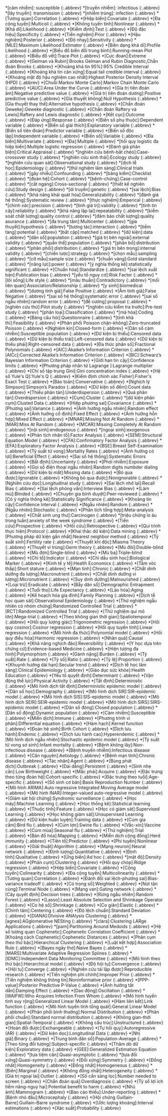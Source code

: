*[cảm nhiễm]: susceptible
{:.abbrev}
*[truyền nhiễm]: infectious
{:.abbrev}
*[lây truyền]: transmission
{:.abbrev}
*[nhiễm trùng]: infection
{:.abbrev}
*[Tương quan]:Correlation
{:.abbrev}
*[Hiệp biến]:Covariate
{:.abbrev}
*[Đa cộng tuyến]:Multicoli
{:.abbrev}
*[Không tuyến tính]:Nonlinear
{:.abbrev}
*[Khả dĩ]:Likelihood
{:.abbrev}
*[Kiểm định]:Test
{:.abbrev}
*[Độ đặc hiệu]:Specificity
{:.abbrev}
*[Tiền nghiệm]:Prior
{:.abbrev}
*[Hậu nghiệm]:Posterior
{:.abbrev}
*[Độ nhạy]:Sensitivity
{:.abbrev}
*[MLE]:Maximum Likelihood Estimator
{:.abbrev}
*[Biên dạng khả dĩ]:Profile Likelihood
{:.abbrev}
*[Biểu đồ biến đổi trung bình]:Running-mean Plot
{:.abbrev}
*[Biểu đồ vết]:Trace Plot
{:.abbrev}
*[Cực đoan]:Extreme
{:.abbrev}
*[Gelman và Rubin]:Brooks Gelman and Rubin Diagnostic,Chẩn đoán Brooks
{:.abbrev}
*[Khoảng khả tin 95%]:95% Credible Interval
{:.abbrev}
*[Khoảng khả tin cân xứng]:Equal tail credible interval
{:.abbrev}
*[Khoảng mật độ hậu nghiệm cao nhất]:Highest Posterior Density Interval (HPD)
{:.abbrev}
*[Chuỗi Markov Monte Carlo]:Markov Chain Monte Carlo
{:.abbrev}
*[AUC]:Area Under the Curve
{:.abbrev}
*[Gía trị tiên đoán âm]:Negative predictive value
{:.abbrev}
*[Giá trị tiên đoán dương]:Positive predictive value
{:.abbrev}
*[Gỉa thuyết không]:Null Hypothesis
{:.abbrev}
*[Gỉa thuyết thay thế]:Alternative hypothesis
{:.abbrev}
*[Chẩn đoán Geweke]:Geweke diagnostic
{:.abbrev}
*[Chẩn đoán Raftery và Lewis]:Raftery and Lewis diagnostic
{:.abbrev}
*[Kết cục]:Outcome
{:.abbrev}
*[Đáp ứng]:Response
{:.abbrev}
*[Biến số phụ thuộc]:Dependent variable
{:.abbrev}
*[Biến số giải thích]:Explanatory variable
{:.abbrev}
*[Biến số tiên đoán]:Predictor variable
{:.abbrev}
*[Biến số độc lập]:Independent variable
{:.abbrev}
*[Biến số]:Variable
{:.abbrev}
*[Đa biến]:Multivariate
{:.abbrev}
*[Đa]:Multiple
{:.abbrev}
*[hồi quy logistic đa hiệp biến]:Multiple logistic regression
{:.abbrev}
*[Đánh giá phản biện]:Critical Appraisal
{:.abbrev}
*[nghiên cứu bệnh-bắt chéo]:Case-crossover study
{:.abbrev}
*[nghiên cứu sinh thái]:Ecology study
{:.abbrev}
*[nghiên cứu quan sát]:Observational study
{:.abbrev}
*[dịch tễ học]:Epidemiology
{:.abbrev}
*[thử nghiệm lâm sàng]:Clinical trials
{:.abbrev}
*[gây nhiễu]:Confounding
{:.abbrev}
*[bảng kiểm]:Checklist
{:.abbrev}
*[đoàn hệ]:Cohort
{:.abbrev}
*[bệnh-chứng]:Case-control
{:.abbrev}
*[cắt ngang]:Cross-sectional
{:.abbrev}
*[thiết kế nghiên cứu]:Study design
{:.abbrev}
*[di truyền]:genetic
{:.abbrev}
*[sai lệch]:Bias
{:.abbrev}
*[khả năng khái quát hóa]:Generalizability
{:.abbrev}
*[đánh giá hệ thống]:Systematic review
{:.abbrev}
*[thực nghiệm]:Emperical
{:.abbrev}
*[chính xác]:precision
{:.abbrev}
*[tính giá trị]:validity
{:.abbrev}
*[tính tin cậy]:reliability
{:.abbrev}
*[khả năng lập lại]:repeatability
{:.abbrev}
*[kiểm soát chất lượng]:quality control
{:.abbrev}
*[đảm bảo chất lượng]:quality asurance
{:.abbrev}
*[đa trung tâm]:Multicenter
{:.abbrev}
*[gỉa thuyết]:hypothesis
{:.abbrev}
*[tương tác]:interaction
{:.abbrev}
*[tiềm tàng]:potential
{:.abbrev}
*[bắt cặp]:matched
{:.abbrev}
*[dữ kiện]:data
{:.abbrev}
*[dân số]:population
{:.abbrev}
*[giá trị bên ngoài]:external validity
{:.abbrev}
*[quần thể]:population
{:.abbrev}
*[phân bố]:distribution
{:.abbrev}
*[phân phối]:distribution
{:.abbrev}
*[giá trị bên trong]:internal validity
{:.abbrev}
*[chiến lược]:strategy
{:.abbrev}
*[chọn mẫu]:sampling
{:.abbrev}
*[cỡ mẫu]:sample size
{:.abbrev}
*[chuẩn vàng]:Gold standard
{:.abbrev}
*[năng lực]:power
{:.abbrev}
*[ý nghĩa thống kê]:statistically significant
{:.abbrev}
*[Chuẩn hóa]:Standardize
{:.abbrev}
*[sai lệch xuất bản]:Publication bias
{:.abbrev}
*[yếu tố nguy cơ]:Risk Factor
{:.abbrev}
*[lối sống]:Life style
{:.abbrev}
*[mâu thuẫn]:Contradictory
{:.abbrev}
*[mối liên quan]:Association/Relationship
{:.abbrev}
*[y sinh]:biomedical
{:.abbrev}
*[dương tính giả]:False Positive
{:.abbrev}
*[Âm tính giả]:False Negative
{:.abbrev}
*[sai số hệ thống]:systematic error
{:.abbrev}
*[sai số ngẫu nhiên]:random error
{:.abbrev}
*[đề cương]:proposal
{:.abbrev}
*[nghiên cứu thử]:Pilot study
{:.abbrev}
*[nghiên cứu kiểm tra trước]:Pre-test study
{:.abbrev}
*[phân loại]:Classification
{:.abbrev}
*[mã hóa]:Coding
{:.abbrev}
*[Bảng câu hỏi]:Questionnaire
{:.abbrev}
*[tính khả thi]:Feasibility
{:.abbrev}
*[Phân phối Poisson chặn-không]:Zero-truncated Poisson
{:.abbrev}
*[Nghiệm kín]:Closed-form
{:.abbrev}
*[Dân số cảm nhiễm]:Susceptible population
{:.abbrev}
*[Dữ kiện bị thiếu]:Censored data
{:.abbrev}
*[Dữ kiện bị thiếu trái]:Left-censored data
{:.abbrev}
*[Dữ kiện bị thiếu phải]:Right-censored data
{:.abbrev}
*[Đa thức phân số]:Fractional Polynomials
{:.abbrev}
*[AIC]:Akaike’s Information Criterion
{:.abbrev}
*[AICc]:Corrected Akaike’s Information Criterion
{:.abbrev}
*[BIC]:Schwarz’s Bayesian Information Criterion
{:.abbrev}
*[Giới hạn tin cậy]:Confidence limits
{:.abbrev}
*[Phương pháp nhân tử Lagrange ]:Lagrange multiplier
{:.abbrev}
*[Chỉ số tập trung Gini]:Gini concentration index
{:.abbrev}
*[Hệ số Yule's Q]:Yule's Q
{:.abbrev}
*[Kiểm định chính xác Fisher]:Fisher's Exact Test
{:.abbrev}
*[Bảo toàn]:Conservative
{:.abbrev}
*[Nghịch lý Simpson]:Simpson’s Paradox
{:.abbrev}
*[Dữ kiện số đếm]:Count data
{:.abbrev}
*[Thiếu phân tán]:Underdispersion
{:.abbrev}
*[Quá phân tán]:Overdispersion
{:.abbrev}
*[Cụm]:Cluster
{:.abbrev}
*[dữ kiện phân cụm]:Clusted Data
{:.abbrev}
*[Hiệp phương sai]:Covariance
{:.abbrev}
*[Phương sai]:Variance
{:.abbrev}
*[Ảnh hưởng ngẫu nhiên]:Random effect
{:.abbrev}
*[Ảnh hưởng cố định]:Fixed Effect
{:.abbrev}
*[Ảnh hưởng hỗn hợp]:Mixed Effect
{:.abbrev}
*[MNAR]:Missing Not At Random
{:.abbrev}
*[MAR]:Miss At Random
{:.abbrev}
*[MCAR]:Missing Completely At Random
{:.abbrev}
*[nội sinh]:endogenous
{:.abbrev}
*[ngoại sinh]:exogenous
{:.abbrev}
*[Phân tích nhân tố]:Factor Analysis
{:.abbrev}
*[SEM]:Structural Equation Model
{:.abbrev}
*[CFA]:Confirmatory Factor Analysis
{:.abbrev}
*[EFA]:Exploratory Factor Analysis
{:.abbrev}
*[BSE]:Breast Self-Examination
{:.abbrev}
*[Tỷ suất tử vong]:Mortality Rates
{:.abbrev}
*[Ảnh hưởng có lợi]:Beneficial Effect
{:.abbrev}
*[Sai số hệ thống]:Systematic Errors
{:.abbrev}
*[Bất định]:Uncertainty
{:.abbrev}
*[Phơi nhiễm]:Exposure
{:.abbrev}
*[Gọi số điện thoại ngẫu nhiên]:Random digits numbder dialing
{:.abbrev}
*[Dữ kiện bị mất]:Missing data
{:.abbrev}
*[Bỏ qua được]:Ignorable
{:.abbrev}
*[Không bỏ qua được]:Nonignorable
{:.abbrev}
*[Nghiên cứu dọc]:Longitudinal study
{:.abbrev}
*[Sai lệch nhớ lại]:Recall Bias
{:.abbrev}
*[Sai lệch phỏng vấn]:Interview Bias
{:.abbrev}
*[Làm mù]:Blinded
{:.abbrev}
*[Chuyên gia bình duyệt]:Peer-reviewed
{:.abbrev}
*[Có ý nghĩa thống kê]:Statistically Significance
{:.abbrev}
*[Khoảng tin cậy]:Confidence Interval
{:.abbrev}
*[Ngẫu nhiên]:Random
{:.abbrev}
*[Ngẫu nhiên]:Stochastic
{:.abbrev}
*[Phân tích tổng hợp]:Meta-analysis
{:.abbrev}
*[Chất sinh ung thư]:Carcinogen
{:.abbrev}
*[triệu chứng lo âu trong tuần]:anxiety of the week syndrome
{:.abbrev}
*[Tiến cứu]:Prospective
{:.abbrev}
*[Hồi cứu]:Retrospective
{:.abbrev}
*[Qui trình thực hiện]:Protocol
{:.abbrev}
*[Khai thác dữ kiện]:Data mining
{:.abbrev}
*[Phương pháp dữ kiện gần nhất]:Nearest neighbor method
{:.abbrev}
*[Tỷ suất sinh]:Fertility rate
{:.abbrev}
*[Thuyết khí độc]:Miasma Theory
{:.abbrev}
*[Thuyết vi trùng]:Germ theory
{:.abbrev}
*[Mù đôi]:Double-blind
{:.abbrev}
*[Mù đơn]:Single-blind
{:.abbrev}
*[Mù ba]:Triple-blind
{:.abbrev}
*[Chỉ tố]:Indicator
{:.abbrev}
*[Chỉ dấu sinh học]:Biological Marker
{:.abbrev}
*[Kinh tế y tế]:Health Economics
{:.abbrev}
*[Tầm vóc thấp]:Short stature
{:.abbrev}
*[Mạn tính]:Chronic
{:.abbrev}
*[Chất dinh dưỡng đa lượng]:Macronutrient
{:.abbrev}
*[Chất dinh dưỡng vi lượng]:Micronutrient
{:.abbrev}
*[Suy dinh dưỡng]:Malnourished
{:.abbrev}
*[Loại trừ]:Eradicate
{:.abbrev}
*[Bẫy dân số]:Demographic Entrapment
{:.abbrev}
*[Tuổi thọ]:Life Expectancy
{:.abbrev}
*[Lão hóa]:Aging
{:.abbrev}
*[Kế hoạch hóa gia đình]:Family Planning
{:.abbrev}
*[Dịch tễ học quan sát]:Observational Epidemiology
{:.abbrev}
*[Thử nghiệm ngẫu nhiên có nhóm chứng]:Randomized Controlled Trial
{:.abbrev}
*[RCT]:Randomized Controlled Trial
{:.abbrev}
*[Thử nghiệm qui mô lớn]:Mega-trial
{:.abbrev}
*[Theo không gian thời gian]:Spatiotemporal
{:.abbrev}
*[Hồi quy lượng giác]:Trigonometric regression
{:.abbrev}
*[Hồi quy cosinor]:Cosinor regression
{:.abbrev}
*[Hồi quy tuyến tính]:Linear regression
{:.abbrev}
*[Mô hình đa thức]:Polynomial model
{:.abbrev}
*[Hồi quy điều hòa]:Harmonic regression
{:.abbrev}
*[Nhân quả]:Causal
{:.abbrev}
*[Khả năng nghịch đảo]:Reversibility
{:.abbrev}
*[Y học dựa trên chứng cứ]:Evidence-based Medicine
{:.abbrev}
*[Hiện tượng đa hình]:Polymorphism
{:.abbrev}
*[Gánh nặng]:Burden
{:.abbrev}
*[Tỷ suất]:Rate
{:.abbrev}
*[Tỷ số]:Ratio
{:.abbrev}
*[Tỷ lệ]:Proportion
{:.abbrev}
*[Khuynh hướng dài hạn]:Secular trend
{:.abbrev}
*[Dịch tễ học lâm sàng]:Clinical Epidemiology
{:.abbrev}
*[Giáo dục sức khỏe]:Health Education
{:.abbrev}
*[Yếu tố quyết định]:Determinant
{:.abbrev}
*[Vận động thể lực]:Physical Activity
{:.abbrev}
*[Tất định]:Deterministic
{:.abbrev}
*[Mô hình dịch tất định]:Deterministic epidemic model
{:.abbrev}
*[Dân số học]:Demography
{:.abbrev}
*[Mô hình dịch SIR]:SIR-epidemic model
{:.abbrev}
*[Mô hình dịch SIS]:SIS-epidemic model
{:.abbrev}
*[Mô hình dịch SEIR]:SEIR-epidemic model
{:.abbrev}
*[Mô hình dịch SIRS]:SIRS-epidemic model
{:.abbrev}
*[Dân số đóng]:Closed population
{:.abbrev}
*[Dân số động]:Dynamic population
{:.abbrev}
*[Cảm nhiễm]:Susceptible
{:.abbrev}
*[Miễn dịch]:Immune
{:.abbrev}
*[Phương trình vi phân]:Differential equation
{:.abbrev}
*[Hàm hạch]:Kernel function
{:.abbrev}
*[Đoàn hệ sinh]:Birth Cohort
{:.abbrev}
*[Dịch lưu hành]:Endemic
{:.abbrev}
*[Dịch lưu hành cao]:Hyperendemic
{:.abbrev}
*[Mô hình dịch ngẫu nhiên]:Stochastic epidemic model
{:.abbrev}
*[Tỷ suất tử vong sơ sinh]:Infant mortality
{:.abbrev}
*[Bệnh không lây]:Non-infectious disease
{:.abbrev}
*[Bệnh truyền nhiễm]:Infectious disease
{:.abbrev}
*[Căn nguyên]:Aetiology
{:.abbrev}
*[Bệnh mạn tính]:Chronic disease
{:.abbrev}
*[Tác nhân]:Agent
{:.abbrev}
*[Bùng phát dịch]:Outbreak
{:.abbrev}
*[Dai dẳng]:Persistent
{:.abbrev}
*[Sinh nhẹ cân]:Low Birthweight
{:.abbrev}
*[Mắc phải]:Acquire
{:.abbrev}
*[Đặc trưng theo từng đoàn hệ]:Cohort-specific
{:.abbrev}
*[Đặc trưng theo tuổi]:Age-specific
{:.abbrev}
*[Số sinh cơ bản]:Basis Reproduction Number
{:.abbrev}
*[Mô hình ARIMA]:Auto regressive Integrated Moving Average model
{:.abbrev}
*[Mô hình INAR]:Integer-valued auto-regressive model
{:.abbrev}
*[Giám sát hội chứng]:Syndromic surveillance
{:.abbrev}
*[Học máy]:Machine Learning
{:.abbrev}
*[Học thống kê]:Statistical learning
{:.abbrev}
*[Thuộc tính]:Feature
{:.abbrev}
*[Học có giám sát]:Supervised Learning
{:.abbrev}
*[Học không giám sát]:Unsupervised Learning
{:.abbrev}
*[Dữ kiện huấn luyện]:Training data
{:.abbrev}
*[Cúm gia cầm]:Bird flu
{:.abbrev}
*[Cúm lợn]:Swine flu
{:.abbrev}
*[Vắc-xin]:Vaccine
{:.abbrev}
*[Cúm mùa]:Seasonal flu
{:.abbrev}
*[Thử nghiệm]:Trial
{:.abbrev}
*[Bản đồ hóa]:Mapping
{:.abbrev}
*[Miễn dịch cộng đồng]:Herd immunity
{:.abbrev}
*[Tiên tố]:Predictor
{:.abbrev}
*[Phi tuyến]:Nonlinear
{:.abbrev}
*[Giải thuật]:Algorithm
{:.abbrev}
*[Mạng neuron]:Neural network
{:.abbrev}
*[Định lượng]:Quantitative
{:.abbrev}
*[Định tính]:Qualitative
{:.abbrev}
*[Ứng biến]:Ad hoc
{:.abbrev}
*[mật độ]:Density
{:.abbrev}
*[Phân cụm]:Clustering
{:.abbrev}
*[Hồi quy chóp]:Ridge regression
{:.abbrev}
*[Hiệp biến]:Covariate
{:.abbrev}
*[Cộng tuyến]:Colinearity
{:.abbrev}
*[Đa cộng tuyến]:Multicolinearity
{:.abbrev}
*[Tương quan]:Correlation
{:.abbrev}
*[Đánh đổi sai lệch-phương sai]:Bias-variance tradeoff
{:.abbrev}
*[Có trọng số]:Weighted
{:.abbrev}
*[Nút tận cùng]:Terminal Node
{:.abbrev}
*[Mạng van]:Gating network
{:.abbrev}
*[Cây quyết định]:Decision trees
{:.abbrev}
*[Rừng ngẫu nhiên]:Random Forest
{:.abbrev}
*[Lasso]:Least Absolute Selection and Shrinkage Operator
{:.abbrev}
*[Co hệ số]:Shrinkage
{:.abbrev}
*[Co giãn]:Elastic
{:.abbrev}
*[Chỉnh tâm]:Centering
{:.abbrev}
*[Độ lệch chuẩn]:Standard Deviation
{:.abbrev}
*[DIANA]:DIvisive ANAlysis Clustering
{:.abbrev}
*[agnes]:AGglomerative NESting
{:.abbrev}
*[clara]:Clustering LARge Applications
{:.abbrev}
*[pam]:Partitoning Around Medoids
{:.abbrev}
*[Hệ số tương quan Cophenetic]:Cophenetic Correlation Coefficient
{:.abbrev}
*[Khoảng cách Cophenetic]:Cophenetic Distances
{:.abbrev}
*[Phân cụm theo thứ bậc]:Hierarchical Clustering
{:.abbrev}
*[Luật kết hợp]:Association Rule
{:.abbrev}
*[Bayes ngây thơ]:Naive Bayes
{:.abbrev}
*[MARS]:Multivariate Adaptive Regression Splines
{:.abbrev}
*[IDMC]:Independent Data Monitoring Committee
{:.abbrev}
*[Mô hình theo thứ bậc]:Hierarchical model
{:.abbrev}
*[Độ hội tụ]:Convergence
{:.abbrev}
*[Hội tụ]:Converge
{:.abbrev}
*[Nghiên cứu tái lập được]:Reproducible research
{:.abbrev}
*[Tiền nghiệm phi chính]:Improper Prior
{:.abbrev}
*[Tiền nghiệm không thông tin]:Noninformative prior
{:.abbrev}
*[PPP-value]:Posterior Predictive P-Value
{:.abbrev}
*[Ảnh hưởng tắt dần]:Damping Effect
{:.abbrev}
*[Dao động]:Oscillation
{:.abbrev}
*[WAIFW]:Who Acquires Infection From Whom
{:.abbrev}
*[Mô hình tuyến tính suy  rộng]:Generalized Linear Model
{:.abbrev}
*[Hàm liên kết]:Link function
{:.abbrev}
*[Mô hình tuyến tính tổng quát]:General Linear Model
{:.abbrev}
*[Phân phối bình thường]:Normal Distribution
{:.abbrev}
*[Phân phối chuẩn]:Standard normal distribution
{:.abbrev}
*[Không gian-thời gian]:Spatial-Temporal
{:.abbrev}
*[Không cấu trúc]:Unstructured
{:.abbrev}
*[Hoán đổi được]:Exchangeable
{:.abbrev}
*[Tự hồi quy]:Autoregressive (AR)
{:.abbrev}
*[Dữ kiện dọc]:Longitudinal Data
{:.abbrev}
*[Nhị giá]:Binary
{:.abbrev}
*[Trung bình dân số]:Population-Average
{:.abbrev}
*[Theo từng đối tượng]:Subject-specific
{:.abbrev}
*[Thăm dò dữ kiện]:Exploratory data
{:.abbrev}
*[GEE]:Generalized Estimation Equation
{:.abbrev}
*[tựa tiệm cân]:Quasi-asymptotic
{:.abbrev}
*[tựa đối xứng]:Quasi-symmetry
{:.abbrev}
*[Đối xứng]:Symmetry
{:.abbrev}
*[Đồng nhất]:Homogeneity
{:.abbrev}
*[Đồng nhất]:Homogeneous
{:.abbrev}
*[Biên]:Marginal
{:.abbrev}
*[Không đồng nhất]:Heterogeneity
{:.abbrev}
*[Giá trị ngoại lai]:Outlier
{:.abbrev}
*[Số cần sàng lọc]:Number needed to screen
{:.abbrev}
*[Chẩn đoán quá]:Overdiagnosis
{:.abbrev}
*[Tỷ số lợi ích tiềm năng-nguy hại]:Potential benefit to harm
{:.abbrev}
*[Nhũ ảnh]:Mammogram
{:.abbrev}
*[Báo cáo thiếu]:Under-reporting
{:.abbrev}
*[Bệnh nhỏ đầu]:Microcephaly
{:.abbrev}
*[Hội chứng Guillain-Barre]:Guillain-Barre syndrome
{:.abbrev}
*[Ước lượng khoảng]:Interval estimations
{:.abbrev}
*[Xác suất]:Probability
{:.abbrev}